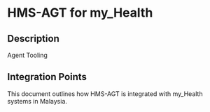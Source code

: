 # HMS-AGT for my_Health

## Description

Agent Tooling

## Integration Points

This document outlines how HMS-AGT is integrated with my_Health systems in Malaysia.
